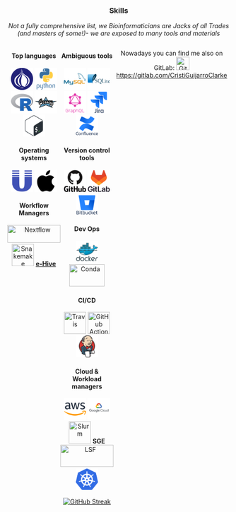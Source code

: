 <div align="center">

### Skills 
  _Not a fully comprehensive list, we Bioinformaticians are Jacks of all Trades (and masters of some!)- we are exposed to many tools and materials_

<div style="display: flex;">
  <div style="width: 50%;">

#### Top languages

<img src="https://github.com/devicons/devicon/blob/master/icons/perl/perl-original.svg" title="Perl" height=50 width=50 /> <img src="https://github.com/devicons/devicon/blob/master/icons/python/python-original-wordmark.svg" title="Python" height=50 width=50 /> <img src="https://github.com/devicons/devicon/blob/master/icons/r/r-original.svg" title="R" height=50 width=50 /> <img src="https://github.com/devicons/devicon/blob/master/icons/groovy/groovy-original.svg" title="Groovy" height=50 width=50 /> <img src="https://github.com/devicons/devicon/blob/master/icons/bash/bash-original.svg" title="Bash" height=50 width=50 />

#### Operating systems

<img src="https://github.com/devicons/devicon/blob/master/icons/unix/unix-original.svg" title="Unix" height=50 width=50 /> <img src="https://github.com/devicons/devicon/blob/master/icons/apple/apple-original.svg" title="Apple" height=50 width=50 />

#### Workflow Managers

<img src="https://www.nextflow.io/img/nextflow2014_no-bg.png" title="Nextflow" height=40 width=120 /> <img src="https://avatars.githubusercontent.com/u/33450111?s=200&v=4" title="Snakemake" height=50 width=50 /> [**e-Hive**](https://github.com/Ensembl/ensembl-hive#ehive)

</div>

<div style="width: 50%;">

#### Ambiguous tools

<img src="https://github.com/devicons/devicon/blob/master/icons/mysql/mysql-original-wordmark.svg" title="MySQL" height=50 width=50 /> <img src="https://github.com/devicons/devicon/blob/master/icons/sqlite/sqlite-original-wordmark.svg" title="SQLite" height=50 width=50 /> <img src="https://github.com/devicons/devicon/blob/master/icons/graphql/graphql-plain-wordmark.svg" title="GraphQL" height=50 width=50 /> <img src="https://github.com/devicons/devicon/blob/master/icons/jira/jira-original-wordmark.svg" title="Jira" height=50 width=50 /> <img src="https://github.com/devicons/devicon/blob/master/icons/confluence/confluence-original-wordmark.svg" title="Confluence" height=50 width=50 />

#### Version control tools

<img src="https://github.com/devicons/devicon/blob/master/icons/github/github-original-wordmark.svg" title="GitHub" height=50 width=50 /> <img src="https://github.com/devicons/devicon/blob/master/icons/gitlab/gitlab-original-wordmark.svg" title="GitLab" height=50 width=50 /> <img src="https://github.com/devicons/devicon/blob/master/icons/bitbucket/bitbucket-original-wordmark.svg" title="BitBucket" height=50 width=50 />

#### Dev Ops

<img src="https://github.com/devicons/devicon/blob/master/icons/docker/docker-original-wordmark.svg" title="Docker" height=50 width=50 /> <img src="https://docs.crc.nd.edu/_images/conda.png" title="Conda" height=50 width=80 /> 


#### CI/CD

<img src="https://www.svgrepo.com/show/374136/travis.svg" title="Travis" height=50 width=50 /> <img src="https://www.svgrepo.com/show/306098/githubactions.svg" title="GitHub Actions" height=50 width=50 /> <img src="https://github.com/devicons/devicon/blob/master/icons/jenkins/jenkins-original.svg" title="Jenkins" height=50 width=50 />

#### Cloud & Workload managers
<img src="https://github.com/devicons/devicon/blob/master/icons/amazonwebservices/amazonwebservices-original-wordmark.svg" title="AWS" height=50 width=50 /> <img src="https://github.com/devicons/devicon/blob/master/icons/googlecloud/googlecloud-original-wordmark.svg" title="GCP" height=50 width=50 /> <img src="https://upload.wikimedia.org/wikipedia/commons/thumb/3/3a/Slurm_logo.svg/1200px-Slurm_logo.svg.png" title="Slurm" height=50 width=50 /> **SGE** <img src="https://higherlogicdownload.s3.amazonaws.com/IMWUC/6391a864-1394-4296-9524-784ee59c6af2/UploadedImages/SpectrumComputeFamily_LSF-HorizontalColorWhite.png" title="LSF" height=50 width=120 /> <img src="https://github.com/devicons/devicon/blob/master/icons/kubernetes/kubernetes-original.svg" title="Kubernetes" height=50 width=50 />

[![GitHub Streak](https://streak-stats.demolab.com?user=CristiGuijarro&hide_border=true&mode=weekly&hide_current_streak=true&hide_longest_streak=true)](https://git.io/streak-stats)

  </div>

Nowadays you can find me also on GitLab: <img src="https://images.ctfassets.net/xz1dnu24egyd/1IRkfXmxo8VP2RAE5jiS1Q/ea2086675d87911b0ce2d34c354b3711/gitlab-logo-500.png" title="GitLab" height=30 width=30 /> https://gitlab.com/CristiGuijarroClarke
